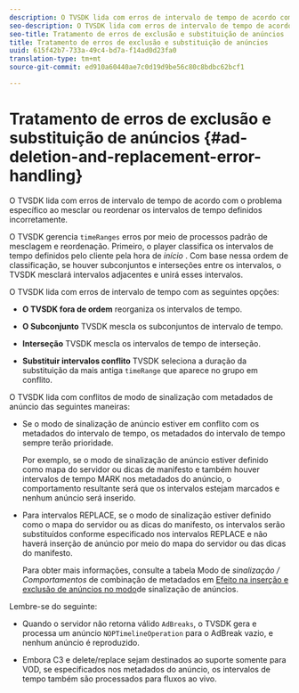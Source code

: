```yaml
---
description: O TVSDK lida com erros de intervalo de tempo de acordo com o problema específico ao mesclar ou reordenar os intervalos de tempo definidos incorretamente.
seo-description: O TVSDK lida com erros de intervalo de tempo de acordo com o problema específico ao mesclar ou reordenar os intervalos de tempo definidos incorretamente.
seo-title: Tratamento de erros de exclusão e substituição de anúncios
title: Tratamento de erros de exclusão e substituição de anúncios
uuid: 615f42b7-733a-49c4-bd7a-f14ad0d23fa0
translation-type: tm+mt
source-git-commit: ed910a60440ae7c0d19d9be56c80c8bdbc62bcf1

---
```



# Tratamento de erros de exclusão e substituição de anúncios {#ad-deletion-and-replacement-error-handling}

O TVSDK lida com erros de intervalo de tempo de acordo com o problema específico ao mesclar ou reordenar os intervalos de tempo definidos incorretamente.

O TVSDK gerencia `timeRanges` erros por meio de processos padrão de mesclagem e reordenação. Primeiro, o player classifica os intervalos de tempo definidos pelo cliente pela hora de *início* . Com base nessa ordem de classificação, se houver subconjuntos e interseções entre os intervalos, o TVSDK mesclará intervalos adjacentes e unirá esses intervalos.

O TVSDK lida com erros de intervalo de tempo com as seguintes opções:

* **O TVSDK fora de ordem** reorganiza os intervalos de tempo.

* **O Subconjunto** TVSDK mescla os subconjuntos de intervalo de tempo.

* **Interseção** TVSDK mescla os intervalos de tempo de interseção.

* **Substituir intervalos conflito** TVSDK seleciona a duração da substituição da mais antiga `timeRange` que aparece no grupo em conflito.

O TVSDK lida com conflitos de modo de sinalização com metadados de anúncio das seguintes maneiras:

* Se o modo de sinalização de anúncio estiver em conflito com os metadados do intervalo de tempo, os metadados do intervalo de tempo sempre terão prioridade.

   Por exemplo, se o modo de sinalização de anúncio estiver definido como mapa do servidor ou dicas de manifesto e também houver intervalos de tempo MARK nos metadados do anúncio, o comportamento resultante será que os intervalos estejam marcados e nenhum anúncio será inserido.
* Para intervalos REPLACE, se o modo de sinalização estiver definido como o mapa do servidor ou as dicas do manifesto, os intervalos serão substituídos conforme especificado nos intervalos REPLACE e não haverá inserção de anúncio por meio do mapa do servidor ou das dicas do manifesto.

   Para obter mais informações, consulte a tabela Modo de *sinalização / Comportamentos* de combinação de metadados em [Efeito na inserção e exclusão de anúncios no modo](../../../../../tvsdk-3x-android-prog/android-3x-advertising/ad-insertion/delete-replace-content-vod/android-3x-signaling-mode-android.md)de sinalização de anúncios.

Lembre-se do seguinte:

* Quando o servidor não retorna válido `AdBreaks`, o TVSDK gera e processa um anúncio `NOPTimelineOperation` para o AdBreak vazio, e nenhum anúncio é reproduzido.

* Embora C3 e delete/replace sejam destinados ao suporte somente para VOD, se especificados nos metadados do anúncio, os intervalos de tempo também são processados para fluxos ao vivo.
